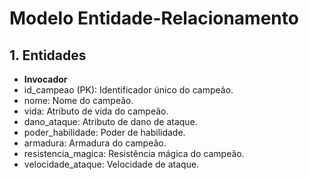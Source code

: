 # Modelo Entidade-Relacionamento

## 1. Entidades

- **Invocador**
- id_campeao (PK): Identificador único do campeão.
- nome: Nome do campeão.
- vida: Atributo de vida do campeão.
- dano_ataque: Atributo de dano de ataque.
- poder_habilidade: Poder de habilidade.
- armadura: Armadura do campeão.
- resistencia_magica: Resistência mágica do campeão.
- velocidade_ataque: Velocidade de ataque.

